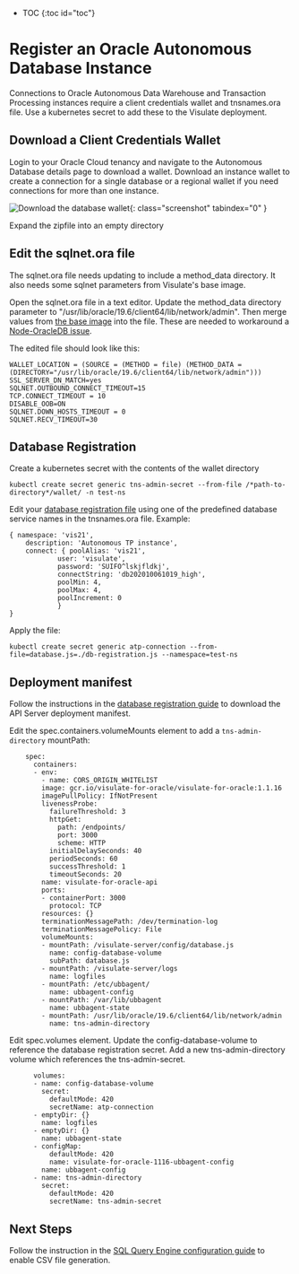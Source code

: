 * TOC
{:toc id="toc"}

# Register an Oracle Autonomous Database Instance

Connections to Oracle Autonomous Data Warehouse and Transaction Processing instances require a client credentials wallet and tnsnames.ora file. Use a kubernetes secret to add these to the Visulate deployment.

## Download a Client Credentials Wallet

Login to your Oracle Cloud tenancy and navigate to the Autonomous Database details page to download a wallet. Download an instance wallet to create a connection for a single database or a regional wallet if you need connections for more than one instance.

![Download the database wallet](/images/download-wallet.png){: class="screenshot" tabindex="0" }

Expand the zipfile into an empty directory

## Edit the sqlnet.ora file

The sqlnet.ora file needs updating to include a method_data directory. It also needs some sqlnet parameters from Visulate's base image.

Open the sqlnet.ora file in a text editor. Update the method_data directory parameter to "/usr/lib/oracle/19.6/client64/lib/network/admin". Then merge values from [the base image](https://github.com/visulate/visulate-for-oracle/blob/master/api-server/database-setup/sqlnet.ora) into the file. These are needed to workaround a [Node-OracleDB issue](https://github.com/oracle/node-oracledb/issues/1274).

The edited file should look like this:

```
WALLET_LOCATION = (SOURCE = (METHOD = file) (METHOD_DATA = (DIRECTORY="/usr/lib/oracle/19.6/client64/lib/network/admin")))
SSL_SERVER_DN_MATCH=yes
SQLNET.OUTBOUND_CONNECT_TIMEOUT=15
TCP.CONNECT_TIMEOUT = 10
DISABLE_OOB=ON
SQLNET.DOWN_HOSTS_TIMEOUT = 0
SQLNET.RECV_TIMEOUT=30
```

## Database Registration

Create a kubernetes secret with the contents of the wallet directory

```
kubectl create secret generic tns-admin-secret --from-file /*path-to-directory*/wallet/ -n test-ns
```

Edit your [database registration file](pages/database-registration.html#create-a-database-registration-file) using
one of the predefined database service names in the tnsnames.ora file. Example:

```
{ namespace: 'vis21',
    description: 'Autonomous TP instance',
    connect: { poolAlias: 'vis21',
            user: 'visulate',
            password: 'SUIFO^lskjfldkj',
            connectString: 'db202010061019_high',
            poolMin: 4,
            poolMax: 4,
            poolIncrement: 0
            }
}
```

Apply the file:
```
kubectl create secret generic atp-connection --from-file=database.js=./db-registration.js --namespace=test-ns
```

## Deployment manifest

Follow the instructions in the [database registration guide](/pages/database-registration.html#update-the-api-server-deployment)
to download the API Server deployment manifest.

Edit the spec.containers.volumeMounts element to add a `tns-admin-directory` mountPath:

```
    spec:
      containers:
      - env:
        - name: CORS_ORIGIN_WHITELIST
        image: gcr.io/visulate-for-oracle/visulate-for-oracle:1.1.16
        imagePullPolicy: IfNotPresent
        livenessProbe:
          failureThreshold: 3
          httpGet:
            path: /endpoints/
            port: 3000
            scheme: HTTP
          initialDelaySeconds: 40
          periodSeconds: 60
          successThreshold: 1
          timeoutSeconds: 20
        name: visulate-for-oracle-api
        ports:
        - containerPort: 3000
          protocol: TCP
        resources: {}
        terminationMessagePath: /dev/termination-log
        terminationMessagePolicy: File
        volumeMounts:
        - mountPath: /visulate-server/config/database.js
          name: config-database-volume
          subPath: database.js
        - mountPath: /visulate-server/logs
          name: logfiles
        - mountPath: /etc/ubbagent/
          name: ubbagent-config
        - mountPath: /var/lib/ubbagent
          name: ubbagent-state
        - mountPath: /usr/lib/oracle/19.6/client64/lib/network/admin
          name: tns-admin-directory
```

Edit spec.volumes element. Update the config-database-volume to reference the database registration secret.
Add a new tns-admin-directory volume which references the tns-admin-secret.

```
      volumes:
      - name: config-database-volume
        secret:
          defaultMode: 420
          secretName: atp-connection
      - emptyDir: {}
        name: logfiles
      - emptyDir: {}
        name: ubbagent-state
      - configMap:
          defaultMode: 420
          name: visulate-for-oracle-1116-ubbagent-config
        name: ubbagent-config
      - name: tns-admin-directory
        secret:
          defaultMode: 420
          secretName: tns-admin-secret
```

## Next Steps

Follow the instruction in the [SQL Query Engine configuration guide](/pages/query-engine-config.html) to enable CSV file generation.